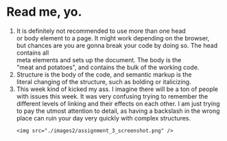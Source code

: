 <h1>Read me, yo.</h1>
  <ol>
    <li>It is definitely not recommended to use more than one head</br>
    or body element to a page. It might work depending on the browser,<br/> but chances are you
    are gonna break your code by doing so. The head contains all<br/>
    meta elements and sets up the document. The body is the <br/>
    "meat and potatoes", and contains the bulk of the working code.</li>
    <li> Structure is the body of the code, and semantic markup is the<br/>
    literal changing of the structure, such as bolding or italicizing.</li>
    <li> This week kind of kicked my ass. I imagine there will be a ton of people with issues this week. It was very confusing trying to remember the different levels of linking and their effects on each other. I am just trying to pay the utmost attention to detail, as having a backslash in the wrong place can ruin your day very quickly with complex structures.</li>

    <img src="./images2/assignment_3_screenshot.png" />
